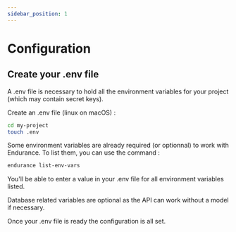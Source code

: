```yaml
---
sidebar_position: 1
---
```


# Configuration


## Create your .env file

A .env file is necessary to hold all the environment variables for your project (which may contain secret keys).


Create an .env file (linux on macOS) :

```bash
cd my-project
touch .env
```

Some environment variables are already required (or optionnal) to work with Endurance. To list them, you can use the command : 

```bash
endurance list-env-vars
```

You'll be able to enter a value in your .env file for all environment variables listed. 


Database related variables are optional as the API can work without a model if necessary. 


Once your .env file is ready the configuration is all set.


